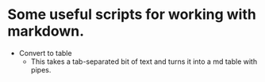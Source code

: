 # Some useful scripts for working with markdown.

* Convert to table
   * This takes a tab-separated bit of text and turns it into a md table with pipes.

